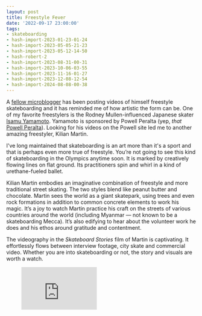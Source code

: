 ```yaml
---
layout: post
title: Freestyle Fever
date: '2022-09-17 23:00:00'
tags:
- skateboarding
- hash-import-2023-01-23-01-24
- hash-import-2023-05-05-21-23
- hash-import-2023-05-12-14-50
- hash-robert-2
- hash-import-2023-08-31-00-31
- hash-import-2023-10-06-03-55
- hash-import-2023-11-16-01-27
- hash-import-2023-12-08-12-54
- hash-import-2024-08-08-00-38
---
```


A [fellow microblogger](https://micro.blog/bloftin2) has been posting videos of himself freestyle skateboarding and it has reminded me of how artistic the form can be. One of my favorite freestylers is the Rodney Mullen-influenced Japanese skater [Isamu Yamamoto](https://youtu.be/MmJ2w7tXRGc). Yamamoto is sponsored by Powell Peralta (yep, _that_ [Powell Peralta](https://powell-peralta.com/)). Looking for his videos on the Powell site led me to another amazing freestyler, Kilian Martin.

I've long maintained that skateboarding is an art more than it's a sport and that is perhaps even more true of freestyle. You’re not going to see this kind of skateboarding in the Olympics anytime soon. It is marked by creatively flowing lines on flat ground. Its practitioners spin and whirl in a kind of urethane-fueled ballet.

Kilian Martin embodies an imaginative combination of freestyle and more traditional street skating. The two styles blend like peanut butter and chocolate. Martin sees the world as a giant skatepark, using trees and even rock formations in addition to common concrete elements to work his magic. It’s a joy to watch Martin practice his craft on the streets of various countries around the world (including Myanmar — not known to be a skateboarding Mecca). It’s also edifying to hear about the volunteer work he does and his ethos around gratitude and contentment.

The videography in the _Skateboard Stories_ film of Martin is captivating. It effortlessly flows between interview footage, city skate and commercial video. Whether you are into skateboarding or not, the story and visuals are worth a watch.

<figure class="kg-card kg-embed-card"><iframe width="200" height="113" src="https://www.youtube.com/embed/EAb90enD_TA?feature=oembed" frameborder="0" allow="accelerometer; autoplay; clipboard-write; encrypted-media; gyroscope; picture-in-picture" allowfullscreen title="Powell Peralta Skateboard Stories: Kilian Martin"></iframe></figure>